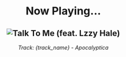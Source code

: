 <div align="center"> 
<h1>Now Playing...</h1>

![Talk To Me (feat. Lzzy Hale)](https://i.scdn.co/image/ab67616d00001e02e4006fb07fcd9e2d32130026)
--
_<p>Track: {track_name} - Apocalyptica </p>_
</div>
